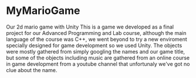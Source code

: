 # MyMarioGame
Our 2d mario game with Unity
This is a game we developed as a final project for our Advanced Programming and Lab course, although the main language of the course was
C++, we went beyond to try a new enviroment specially designed for game development so we used Unity. The objects were mostly gathered
from simply googling the names and our game title, but some of the objects including music are gathered from an online course in game development
from a youtube channel that unfortunaly we've got no clue about the name.
